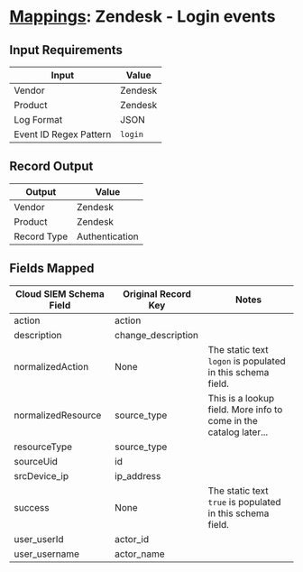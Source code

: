 # [Mappings](README.md): Zendesk - Login events

## Input Requirements

|Input|Value|
|-----|-----|
|Vendor|Zendesk|
|Product|Zendesk|
|Log Format|JSON|
|Event ID Regex Pattern|`login`|

## Record Output

|Output|Value|
|------|-----|
|Vendor|Zendesk|
|Product|Zendesk|
|Record Type|Authentication|

## Fields Mapped

|Cloud SIEM Schema Field|Original Record Key|Notes|
|-----------------------|-------------------|-----|
|action|action||
|description|change_description||
|normalizedAction|None|The static text `logon` is populated in this schema field.|
|normalizedResource|source_type|This is a lookup field. More info to come in the catalog later...|
|resourceType|source_type||
|sourceUid|id||
|srcDevice_ip|ip_address||
|success|None|The static text `true` is populated in this schema field.|
|user_userId|actor_id||
|user_username|actor_name||

